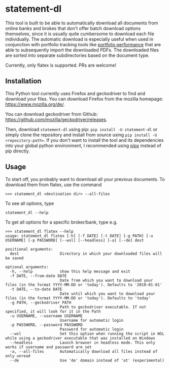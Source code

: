 # statement-dl

This tool is built to be able to automatically download all documents from 
online banks and brokes that don't offer batch download options themselves, 
since it is usually quite cumbersome to download each file individually. The
automatic download is especially useful when used in conjunction with portfolio 
tracking tools like 
[portfolio performance](https://www.portfolio-performance.info/) that are able
to subsequently import the downloaded PDFs. The downloaded files are 
sorted into separate subdirectories based on the document type.

Currently, only flatex is supported. PRs are welcome!

## Installation

This Python tool currently uses Firefox and geckodriver to find and download
your files. You can download Firefox from the mozilla homepage: 
https://www.mozilla.org/de/.

You can download geckodriver from Github: 
https://github.com/mozilla/geckodriver/releases.

Then, download `statement-dl` using pip: `pip install -U statement-dl` or simply
clone the repository and install from source using 
`pip install -U <repository-path>`. If you don't want to install the tool and 
its dependencies into your global python environment, I recommended using 
[pipx](https://github.com/pipxproject/pipx) instead of pip directly.


## Usage

To start off, you probably want to download all your previous documents. To download
them from flatex, use the command 

`>>> statement_dl <destination dir> --all-files`

To see all options, type

`statement_dl --help`

To get all options for a specific broker/bank, type e.g.

```
>>> statement_dl flatex --help
usage: statement_dl flatex [-h] [-f DATE] [-t DATE] [-g PATH] [-u USERNAME] [-p PASSWORD] [--wsl] [--headless] [-a] [--de] dest

positional arguments:
  dest                  Directory in which your downloaded files will be saved

optional arguments:
  -h, --help            show this help message and exit
  -f DATE, --from-date DATE
                        Date from which you want to download your files (in the format YYYY-MM-DD or 'today'). Defaults to '2010-01-01'
  -t DATE, --to-date DATE
                        Date until which you want to download your files (in the format YYYY-MM-DD or 'today'). Defaults to 'today'
  -g PATH, --geckodriver PATH
                        Path to geckodriver executable. If not specified, it will look for it in the Path
  -u USERNAME, --username USERNAME
                        Username for automatic login
  -p PASSWORD, --password PASSWORD
                        Password for automatic login
  --wsl                 Set this option when running the script in WSL while using a geckodriver executable that was installed on Windows
  --headless            Launch browser in headless mode. This only works if username and password are set
  -a, --all-files       Automatically download all files instead of only unread
  --de                  Use 'de' domain instead of 'at' (experimental)
```
